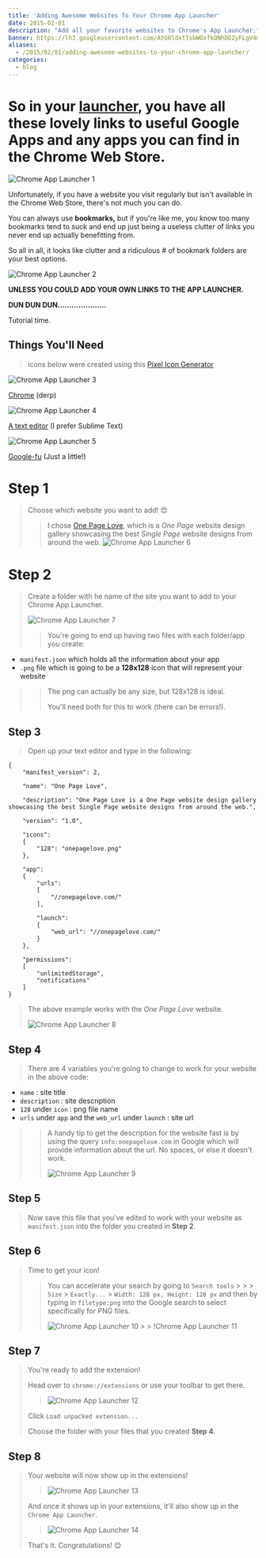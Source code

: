 ```yaml
---
title: 'Adding Awesome Websites To Your Chrome App Launcher'
date: 2015-02-01
description: "Add all your favorite websites to Chrome's App Launcher."
banner: https://lh3.googleusercontent.com/AtG0ldxtTsbWOxfkQNhDDZyFLgV4nyOUndWHuh2Q6cOJ8r4Hz1nQeziSJFlyOEs0RhpzgKwrowff-dtB-aFI7Pq7MCkHSsTl5NNSN6ApD1LR85D5Hu95T8Huv5hF9TeV6eHCY4KA_5yx0EtccTfthaHpzuyr3kzJd5YSFSBALszH9a4_wuK2-HANxuJh8JJnmmfHznElrqmyD8NjJudUWKE7o5iLXgcbF816uXjffztrShMLzs48PZL5G5jsBUzO5-39kiGHFT46mkimqXeUB4hsWd8-0KkFAOAjiQSzmIr3_S8BI0XBWacoXWUlGJsczz776lmTVWQVAE_-iUh-0VvAISpsBqZUL7yzJJ-ZhPY0-XWMIuVTZ9LEICjpXbkAp7syBBajAVt3vMS12gIYh_vkHH0gwJcOccUUzN1vVoZrpTpfUGcs4ZyvMjzBTtPKlUvbcT_FJ26ogksO5DGoWufrgSmKaPe_-VtVJP6lOs3QN3hqnuX8UHDBDod5lkM7xEYJmo_A04-Yl4UK6pW3rA4VvdjYDJIuFNVyuDlUk3jKKorPrERoTRHPZKNI6DD0FyPyTEDpZKtn88_9iT1IiRSJ4RfXIDkcanav4jY7LQUtteTWyJMlxQdv9EPyjGLf=w1240-h930-no
aliases:
  - /2015/02/01/adding-awesome-websites-to-your-chrome-app-launcher/
categories:
  - blog
---
```


# So in your [launcher](https://chrome.google.com/webstore/launcher), you have all these lovely links to useful Google Apps and any apps you can find in the Chrome Web Store.

![Chrome App Launcher 1](https://core0.staticworld.net/images/article/2013/02/applaunchersplash-100026310-orig.png)

Unfortunately, if you have a website you visit regularly but isn't available in the Chrome Web Store, there's not much you can do.

You can always use **bookmarks,** but if you're like me, you know too many bookmarks tend to suck and end up just being a useless clutter of links you never end up actually benefitting from.

So all in all, it looks like clutter and a ridiculous \# of bookmark folders are your best options.

![Chrome App Launcher 2](https://developer.chrome.com/webstore/images/ChromeWebStore_Badge_v2_496x150.png)

**UNLESS YOU COULD ADD YOUR OWN LINKS TO THE APP LAUNCHER.**

**DUN DUN DUN.....................**

Tutorial time.

## Things You'll Need

> icons below were created using this [Pixel Icon Generator](https://www.iconj.com/pixel_icon_generator.php)

![Chrome App Launcher 3](https://fvcproductions.files.wordpress.com/2015/02/chrome.png)

[Chrome](https://www.google.com/chrome/) (derp)

![Chrome App Launcher 4](https://fvcproductions.files.wordpress.com/2015/02/sublime1.png)

[A text editor](https://www.sublimetext.com/) (I prefer Sublime Text)

![Chrome App Launcher 5](https://fvcproductions.files.wordpress.com/2015/02/google.png)

[Google-fu](https://www.urbandictionary.com/define.php?term=google-fu) (Just a little!)

# Step 1

> Choose which website you want to add! 😍
>
> > I chose [One Page Love](https://onepagelove.com/), which is a _One Page_ website design gallery showcasing the best _Single Page_ website designs from around the web. ![Chrome App Launcher 6](https://fvcproductions.files.wordpress.com/2015/02/one-page-love.png)

# Step 2

> Create a folder with he name of the site you want to add to your Chrome App Launcher.
>
> ![Chrome App Launcher 7](https://fvcproductions.files.wordpress.com/2015/02/folders.png)
>
> > You're going to end up having two files with each folder/app you create:

- `manifest.json` which holds all the information about your app
- `.png` file which is going to be a **128x128** icon that will represent your website

> > The png can actually be any size, but 128x128 is ideal.
> >
> > You'll need both for this to work (there can be errors!).

## Step 3

> Open up your text editor and type in the following:

    {
        "manifest_version": 2,

        "name": "One Page Love",

        "description": "One Page Love is a One Page website design gallery showcasing the best Single Page website designs from around the web.",

        "version": "1.0",

        "icons":
        {
            "128": "onepagelove.png"
        },

        "app":
        {
            "urls":
            [
                "//onepagelove.com/"
            ],

            "launch":
            {
                "web_url": "//onepagelove.com/"
            }
        },

        "permissions":
        [
            "unlimitedStorage",
            "notifications"
        ]
    }

> The above example works with the _One Page Love_ website.
>
> ![Chrome App Launcher 8](https://fvcproductions.files.wordpress.com/2015/02/screenshot-2015-02-01-19-43-50.png)

## Step 4

> There are 4 variables you're going to change to work for your website in the above code:

- `name` : site title
- `description` : site description
- `128` under `icon` : png file name
- `urls` under `app` and the `web_url` under `launch` : site url

> > A handy tip to get the description for the website fast is by using the query `info:onepagelove.com` in Google which will provide information about the url. No spaces, or else it doesn't work.
> >
> > ![Chrome App Launcher 9](https://fvcproductions.files.wordpress.com/2015/02/screenshot-2015-02-01-19-51-41.png)

## Step 5

> Now save this file that you've edited to work with your website as `manifest.json` into the folder you created in **Step 2**.

## Step 6

> Time to get your icon!
>
> > You can accelerate your search by going to `Search tools` &gt; > > `Size` &gt; `Exactly...` &gt; `Width: 128 px, Height: 128 px` and then by typing in `filetype:png` into the Google search to select specifically for PNG files.
> >
> > ![Chrome App Launcher 10](https://fvcproductions.files.wordpress.com/2015/02/screenshot-2015-02-01-20-15-20.png) > > !Chrome App Launcher 11[](https://fvcproductions.files.wordpress.com/2015/02/screenshot-2015-02-01-20-16-32.png)

## Step 7

> You're ready to add the extension!
>
> Head over to `chrome://extensions` or use your toolbar to get there.
>
> > ![Chrome App Launcher 12](https://fvcproductions.files.wordpress.com/2015/02/loading-e1422840256797.png)
>
> Click `Load unpacked extension...`
>
> Choose the folder with your files that you created **Step 4**.

## Step 8

> Your website will now show up in the extensions!
>
> > ![Chrome App Launcher 13](https://fvcproductions.files.wordpress.com/2015/02/extensions.png)
>
> And once it shows up in your extensions, it'll also show up in the `Chrome App Launcher`.
>
> > ![Chrome App Launcher 14](https://fvcproductions.files.wordpress.com/2015/02/complete-e1422839649943.png)
>
> That's it. Congratulations! 😊
